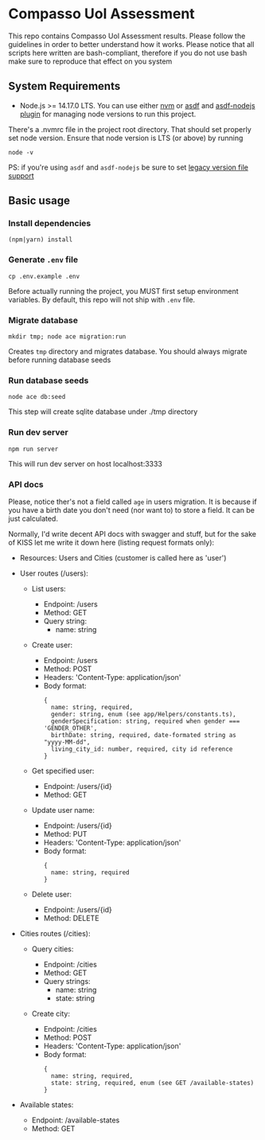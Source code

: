 # Compasso Uol Assessment

This repo contains Compasso Uol Assessment results. Please follow the guidelines
in order to better understand how it works. Please notice that all scripts here written
are bash-compliant, therefore if you do not use bash make sure to reproduce that effect on
you system

## System Requirements

- Node.js >= 14.17.0 LTS. You can use either [nvm](https://github.com/nvm-sh/nvm) or
  [asdf](https://github.com/asdf-vm/asdf) and [asdf-nodejs plugin](https://github.com/asdf-vm/asdf-nodejs)
  for managing node versions to run this project.

There's a .nvmrc file in the project root directory. That should set properly set node version.
Ensure that node version is LTS (or above) by running

```
node -v
```

PS: if you're using `asdf` and `asdf-nodejs` be sure to set [legacy version file support](https://github.com/asdf-vm/asdf-nodejs#nvmrc-and-node-version-files)

## Basic usage

### Install dependencies

`(npm|yarn) install`

### Generate `.env` file

`cp .env.example .env`

Before actually running the project, you MUST first setup environment variables.
By default, this repo will not ship with `.env` file.

### Migrate database

`mkdir tmp; node ace migration:run`

Creates `tmp` directory and migrates database. You should always migrate before running database seeds

### Run database seeds

`node ace db:seed`

This step will create sqlite database under ./tmp directory

### Run dev server

`npm run server`

This will run dev server on host localhost:3333

### API docs

Please, notice ther's not a field called `age` in users migration. It is because if you
have a birth date you don't need (nor want to) to store a field. It can be just calculated.

Normally, I'd write decent API docs with swagger and stuff, but for the sake of KISS
let me write it down here (listing request formats only):

- Resources: Users and Cities (customer is called here as 'user')

- User routes (/users):

  - List users:

    - Endpoint: /users
    - Method: GET
    - Query string:
      - name: string

  - Create user:
    - Endpoint: /users
    - Method: POST
    - Headers: 'Content-Type: application/json'
    - Body format:
      ```
      {
        name: string, required,
        gender: string, enum (see app/Helpers/constants.ts),
        genderSpecification: string, required when gender === 'GENDER_OTHER',
        birthDate: string, required, date-formated string as "yyyy-MM-dd",
        living_city_id: number, required, city id reference
      }
      ```
  - Get specified user:

    - Endpoint: /users/{id}
    - Method: GET

  - Update user name:
    - Endpoint: /users/{id}
    - Method: PUT
    - Headers: 'Content-Type: application/json'
    - Body format:
      ```
      {
        name: string, required
      }
      ```
  - Delete user:
    - Endpoint: /users/{id}
    - Method: DELETE

- Cities routes (/cities):

  - Query cities:

    - Endpoint: /cities
    - Method: GET
    - Query strings:
      - name: string
      - state: string

  - Create city:
    - Endpoint: /cities
    - Method: POST
    - Headers: 'Content-Type: application/json'
    - Body format:
      ```
      {
        name: string, required,
        state: string, required, enum (see GET /available-states)
      }
      ```

- Available states:
  - Endpoint: /available-states
  - Method: GET
